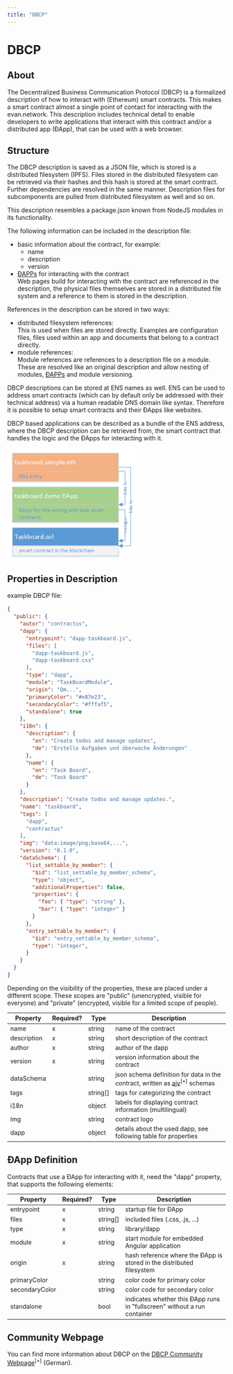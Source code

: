 ```yaml
---
title: "DBCP"
---
```


# DBCP 
## About
The Decentralized Business Communication Protocol (DBCP) is a formalized description of how to interact with (Ethereum) smart contracts. This makes a smart contract almost a single point of contact for interacting with the evan.network. This description includes technical detail to enable developers to write applications that interact with this contract and/or a distributed app (ÐApp), that can be used with a web browser.


## Structure
The DBCP description is saved as a JSON file, which is stored is a distributed filesystem (IPFS). Files stored in the distributed filesystem can be retrieved via their hashes and this hash is stored at the smart contract. Further dependencies are resolved in the same manner. Description files for subcomponents are pulled from distributed filesystem as well and so on.

This description resembles a package.json known from NodeJS modules in its functionality.

The following information can be included in the description file:

  - basic information about the contract, for example:
    - name
    - description
    - version
  - [ÐAPPs](/dev/dapps) for interacting with the contract<br>
    Web pages build for interacting with the contract are referenced in the description, the physical files themselves are stored in a distributed file system and a reference to them is stored in the description.

References in the description can be stored in two ways:
  - distributed filesystem references:<br>
    This is used when files are stored directly. Examples are configuration files, files used within an app and documents that belong to a contract directly.
  - module references:<br>
    Module references are references to a description file on a module. These are resolved like an original description and allow nesting of modules, [ÐAPPs](/dev/dapps) and module versioning.

DBCP descriptions can be stored at ENS names as well. ENS can be used to address smart contracts (which can by default only be addressed with their technical address) via a human readable DNS domain like syntax. Therefore it is possible to setup smart contracts and their ÐApps like websites.

DBCP based applications can be described as a bundle of the ENS address, where the DBCP description can be retrieved from, the smart contract that handles the logic and the ÐApps for interacting with it.

![DBCP bundle](/public/dev/dbcp_bundle.png)

## Properties in Description
example DBCP file:
```json
{
  "public": {
    "autor": "contractus",
    "dapp": {
      "entrypoint": "dapp-taskboard.js",
      "files": [
        "dapp-taskboard.js",
        "dapp-taskboard.css"
      ],
      "type": "dapp",
      "module": "TaskBoardModule",
      "origin": "Qm...",
      "primaryColor": "#e87e23",
      "secondaryColor": "#fffaf5",
      "standalone": true
    },
    "i18n": {
      "description": {
        "en": "Create todos and manage updates",
        "de": "Erstelle Aufgaben und überwache Änderungen"
      },
      "name": {
        "en": "Task Board",
        "de": "Task Board"
      }
    },
    "description": "Create todos and manage updates.",
    "name": "taskboard",
    "tags": [
      "dapp",
      "contractus"
    ],
    "img": "data:image/png;base64,...",
    "version": "0.1.0",
    "dataSchema": {
      "list_settable_by_member": {
        "$id": "list_settable_by_member_schema",
        "type": "object",
        "additionalProperties": false,
        "properties": {
          "foo": { "type": "string" },
          "bar": { "type": "integer" }
        }
      },
      "entry_settable_by_member": {
        "$id": "entry_settable_by_member_schema",
        "type": "integer",
      }
    }
  }
}
```
Depending on the visibility of the properties, these are placed under a different scope. These scopes are "public" (unencrypted, visible for everyone) and "private" (encrypted, visible for a limited scope of people).

| Property | Required? | Type | Description |
| -------- | --------- | ---- | ----------- |
| name | x | string | name of the contract |
| description | x | string | short description of the contract |
| author | x | string | author of the dapp |
| version | x | string | version information about the contract |
| dataSchema | | string | json schema definition for data in the contract, written as [ajv](https://github.com/epoberezkin/ajv)<sup>[+]</sup> schemas |
| tags | | string[] | tags for categorizing the contract |
| i18n | | object | labels for displaying contract information (multilingual) |
| img | | string | contract logo |
| dapp | | object | details about the used dapp, see following table for properties |


## ÐApp Definition
Contracts that use a ÐApp for interacting with it, need the "dapp" property, that supports the following elements:

| Property | Required? | Type | Description |
| -------- | --------- | ---- | ----------- |
| entrypoint | x | string | startup file for ÐApp |
| files | x | string[] | included files (.css, .js, ...) |
| type | x | string | library/dapp |
| module | x | string | start module for embedded Angular application |
| origin | x | string | hash reference where the ÐApp is stored in the distributed filesystem |
| primaryColor | | string | color code for primary color |
| secondaryColor | | string | color code for secondary color |
| standalone | | bool | indicates whether this ÐApp runs in "fullscreen" without a run container |


## Community Webpage
You can find more information about DBCP on the [DBCP Community Webpage](https://dbcp.online/)<sup>[+]</sup> (German).